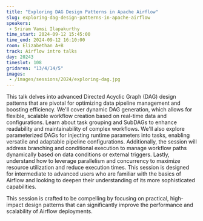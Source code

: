 ```yaml
---
title: "Exploring DAG Design Patterns in Apache Airflow"
slug: exploring-dag-design-patterns-in-apache-airflow
speakers:
 - Sriram Vamsi Ilapakurthy
time_start: 2024-09-12 15:45:00
time_end: 2024-09-12 16:10:00
room: Elizabethan A+B
track: Airflow intro talks
day: 20243
timeslot: 108
gridarea: "13/4/14/5"
images: 
 - /images/sessions/2024/exploring-dag.jpg
---
```


This talk delves into advanced Directed Acyclic Graph (DAG) design patterns that are pivotal for optimizing data pipeline management and boosting efficiency. We'll cover dynamic DAG generation, which allows for flexible, scalable workflow creation based on real-time data and configurations. Learn about task grouping and SubDAGs to enhance readability and maintainability of complex workflows. We'll also explore parameterized DAGs for injecting runtime parameters into tasks, enabling versatile and adaptable pipeline configurations. Additionally, the session will address branching and conditional execution to manage workflow paths dynamically based on data conditions or external triggers. Lastly, understand how to leverage parallelism and concurrency to maximize resource utilization and reduce execution times. This session is designed for intermediate to advanced users who are familiar with the basics of Airflow and looking to deepen their understanding of its more sophisticated capabilities.

This session is crafted to be compelling by focusing on practical, high-impact design patterns that can significantly improve the performance and scalability of Airflow deployments.